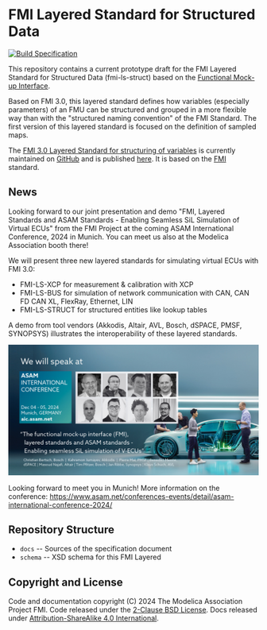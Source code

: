 # FMI Layered Standard for Structured Data
[![Build Specification](https://github.com/modelica/fmi-ls-struct/actions/workflows/build-ls-struct.yml/badge.svg)](https://github.com/modelica/fmi-ls-struct/actions/workflows/build-ls-struct.yml)

This repository contains a current prototype draft for the FMI Layered Standard for Structured Data (fmi-ls-struct) based on the [Functional Mock-up Interface][FMI].

Based on FMI 3.0, this layered standard defines how variables (especially parameters) of an FMU can be structured and grouped in a more flexible way than with the "structured naming convention" of the FMI Standard. The first version of this layered standard is focused on the definition of sampled maps.

The [FMI 3.0 Layered Standard for structuring of variables][spec] is currently maintained on [GitHub][githubspec] and is published [here][spec]. It is
based on the [FMI][] standard.

## News

Looking forward to our joint presentation and demo "FMI, Layered Standards and ASAM Standards - Enabling Seamless SiL Simulation of Virtual ECUs" from the FMI Project at the coming ASAM International Conference, 2024 in Munich.
You can meet us also at the Modelica Association booth there!

We will present three new layered standards for simulating virtual ECUs with FMI 3.0:

- FMI-LS-XCP for measurement & calibration with XCP
- FMI-LS-BUS for simulation of network communication with CAN, CAN FD CAN XL, FlexRay, Ethernet, LIN
- FMI-LS-STRUCT for structured entities like lookup tables

A demo from tool vendors (Akkodis, Altair, AVL, Bosch, dSPACE, PMSF, SYNOPSYS) illustrates the interoperability of these layered standards.

![AIC Announcemet Speakers FMI](landingpage/AIC_Announcemet_Speaker_Single_FMI.jpg)

Looking forward to meet you in Munich!
More information on the conference: <https://www.asam.net/conferences-events/detail/asam-international-conference-2024/>

## Repository Structure

- `docs` -- Sources of the specification document
- `schema` -- XSD schema for this FMI Layered

## Copyright and License

Code and documentation copyright (C) 2024 The Modelica Association Project FMI.
Code released under the [2-Clause BSD License].
Docs released under [Attribution-ShareAlike 4.0 International].

[FMI]: https://fmi-standard.org/
[githubspec]: docs/index.adoc
[spec]: https://modelica.github.io/fmi-ls-struct/main/
[2-Clause BSD License]: https://opensource.org/licenses/BSD-2-Clause
[Attribution-ShareAlike 4.0 International]: https://creativecommons.org/licenses/by-sa/4.0/
